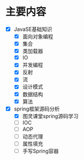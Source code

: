 # 主要内容

- [x] JavaSE基础知识
  - [x] 面向对象编程
  - [x] 集合
  - [x] 类加载器
  - [x] IO
  - [x] 并发编程
  - [x] 反射
  - [x] 流
  - [x] 设计模式
  - [x] 数据结构
  - [x] 算法
- [x] spring框架源码分析
  - [x] 图灵课堂spring源码学习
  - [ ] IOC
  - [ ] AOP
  - [ ] 动态代理
  - [ ] 属性填充
  - [ ] 手写Spring容器